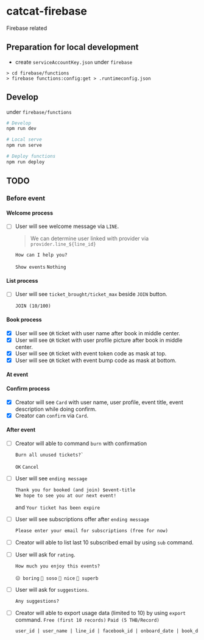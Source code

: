# catcat-firebase

Firebase related

## Preparation for local development

- create `serviceAccountKey.json` under `firebase`

```shell
> cd firebase/functions
> firebase functions:config:get > .runtimeconfig.json
```

## Develop

under `firebase/functions`

```bash
# Develop
npm run dev

# Local serve
npm run serve

# Deploy functions
npm run deploy
```

## TODO

### Before event

#### Welcome process

- [ ] User will see welcome message via `LINE`.
  > We can determine user linked with provider via `provider.line_${line_id}`

  ```txt
  How can I help you?
  ```

  `Show events` `Nothing`

#### List process

- [ ] User will see `ticket_brought/ticket_max` beside `JOIN` button.

  ```txt
  JOIN (10/100)
  ```

#### Book process

- [x] User will see `QR` ticket with user name after book in middle center.
- [x] User will see `QR` ticket with user profile picture after book in middle center.
- [x] User will see `QR` ticket with event token code as mask at top.
- [x] User will see `QR` ticket with event bump code as mask at bottom.

#### At event

#### Confirm process

- [x] Creator will see `Card` with user name, user profile, event title, event description while doing confirm.
- [x] Creator can `confirm` via `Card`.

#### After event

- [ ] Creator will able to command `burn` with confirmation

  ```txt
  Burn all unused tickets?`
  ```

  `OK` `Cancel`
- [ ] User will see `ending message`

  ```txt
  Thank you for booked (and join) $event-title
  We hope to see you at our next event!
  ```

  and `Your ticket has been expire`
- [ ] User will see subscriptions offer after `ending message`

  ```txt
  Please enter your email for subscriptions (free for now)
  ```

- [ ] Creator will able to list last 10 subscribed email by using `sub` command.
- [ ] User will ask for `rating`.

  ```txt
  How much you enjoy this events?
  ```

  `😑 boring` `🤔 soso` `🙂 nice` `🤩 superb`
- [ ] User will ask for `suggestions`.

  ```txt
  Any suggestions?
  ```

- [ ] Creator will able to export usage data (limited to 10) by using `export` command.
  `Free (first 10 records)` `Paid (5 THB/Record)`

  ```txt
  user_id | user_name | line_id | facebook_id | onboard_date | book_date | attend_date | subscribe_date | active_date | email | rating | suggestion
  ```